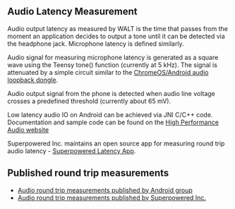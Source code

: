 ## Audio Latency Measurement ##

Audio output latency as measured by WALT is the time that passes from the moment an application
decides to output a tone until it can be detected via the headphone jack. Microphone latency is
defined similarly.

Audio signal for measuring microphone latency is generated as a square wave using the Teensy tone()
function (currently at 5 kHz). The signal is attenuated by a simple circuit similar to the
[ChromeOS/Android audio loopback dongle](https://source.android.com/devices/audio/loopback.html).

Audio output signal from the phone is detected when audio line voltage crosses a predefined
threshold (currently about 65 mV).

Low latency audio IO on Android can be achieved via JNI C/C++ code.
Documentation and sample code can be found on the
[High Performance Audio website](http://googlesamples.github.io/android-audio-high-performance/)


Superpowered Inc. maintains an open source app for measuring round trip audio latency - 
[Superpowered Latency App](https://github.com/superpoweredSDK/SuperpoweredLatency).


## Published round trip measurements ##
* [Audio round trip measurements published by Android group](https://source.android.com/devices/audio/latency_measurements.html#measurements)
* [Audio round trip measurements published by Superpowered Inc.](http://superpowered.com/latency)
